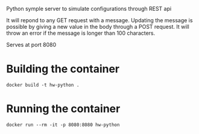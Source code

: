 Python symple server to simulate configurations through REST api

It will repond to any GET request with a message. Updating the message is possible by giving a new value in the body through a POST request. It will throw an error if the message is longer than 100 characters.

Serves at port 8080

# Building the container

    docker build -t hw-python .

# Running the container

    docker run --rm -it -p 8080:8080 hw-python
